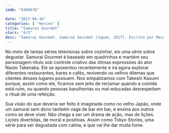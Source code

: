 ```yaml
---
imdb: "6304676"

date: "2017-04-16"
categories: [ "movies" ]
title: "Samurai Gourmet"
stars: "4/5"
desc: "Samurai Gourmet. Samurai Gourmet (Japan, 2017). Escrito por Masayuki Kusumi. Com Naoto Takenaka (Takeshi Kasumi), Tetsuji Tamayama (Samurai), Honami Suzuki (Wife)."
---
```

No meio de tantas séries televisivas sobre cozinhar, eis uma série sobre degustar. Samurai Gourmet é baseado em quadrinhos e mantém seu personagem-título sob controle criativo das ótimas expressões do ator Naoto Takenaka. Ele se aposentou recentemente e irá agora explorar diferentes restaurantes, bares e cafés, revivendo os velhos dilemas que clientes desses lugares possuem. Nos simpatizamos com Takeshi Kasumi porque, assim como ele, ficamos sem jeito de reclamar quando a comida está ruim, ou quando pessoas barulhentas ou mal-educadas desrespeitam o ritual de uma refeição.

Sua visão do que deveria ser feito é imaginada como no velho Japão, onde um samurai sem dono também vaga de bar em bar, e ensina aos outros como se deve viver. Não chega a ser um drama de ação, mas de lições. Lições divertidas, de moral e positivas. Assim como Tokyo Stories, uma série para ser degustada com calma, e que vai lhe dar muita fome.
